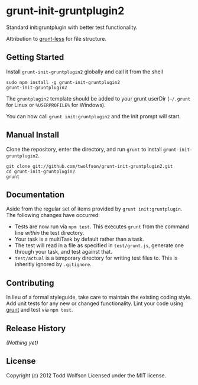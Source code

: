 # grunt-init-gruntplugin2

Standard init:gruntplugin with better test functionality.

Attribution to [grunt-less](https://github.com/jharding/grunt-less) for file structure.

## Getting Started
Install `grunt-init-gruntplugin2` globally and call it from the shell
```shell
sudo npm install -g grunt-init-gruntplugin2
grunt-init-gruntplugin2
```

The `gruntplugin2` template should be added to your grunt userDir (`~/.grunt` for Linux or `%USERPROFILE%` for Windows).

You can now call `grunt init:gruntplugin2` and the init prompt will start.

Manual Install
--------------
Clone the repository, enter the directory, and run `grunt` to install `grunt-init-gruntplugin2`.
```shell
git clone git://github.com/twolfson/grunt-init-gruntplugin2.git
cd grunt-init-gruntplugin2
grunt
```

[grunt]: http://gruntjs.com/
[getting_started]: https://github.com/gruntjs/grunt/blob/master/docs/getting_started.md

## Documentation
Aside from the regular set of items provided by `grunt init:gruntplugin`. The following changes have occurred:

- Tests are now run via `npm test`. This executes `grunt` from the command line *within* the test directory.
- Your task is a multiTask by default rather than a task.
- The test will read in a file as specified in `test/grunt.js`, generate one through your task, and test against that.
- `test/actual` is a temporary directory for writing test files to. This is inheritly ignored by `.gitignore`.

## Contributing
In lieu of a formal styleguide, take care to maintain the existing coding style. Add unit tests for any new or changed functionality. Lint your code using [grunt][grunt] and test via `npm test`.

## Release History
_(Nothing yet)_

## License
Copyright (c) 2012 Todd Wolfson
Licensed under the MIT license.
